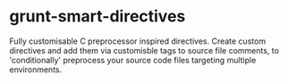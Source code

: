 # grunt-smart-directives
Fully customisable C preprocessor inspired directives. Create custom directives and add them via customisble tags to source file comments, to 'conditionally' preprocess your source code files targeting multiple environments.
